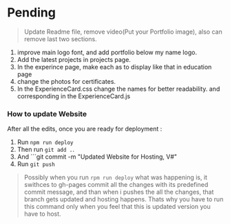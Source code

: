 # Pending

> Update Readme file, remove video(Put your Portfolio image), also can remove last two sections.

1. improve main logo font, and add portfolio below my name logo.
2. Add the latest projects in projects page.
3. In the experince page, make each as to display like that in education page
4. change the photos for certificates.
5. In the ExperienceCard.css change the names for better readability. and corresponding in the ExperienceCard.js

### How to update Website

After all the edits, once you are ready for deployment :

1. Run ```npm run deploy```
2. Then run ```git add .```.
3. And ```git commit -m "Updated Website for Hosting, V#"
4. Run ```git push```

> Possibly when you run ```rpm run deploy``` what was happening is, it swithces to gh-pages commit all the changes with its predefined commit message, and than when i pushes the all the changes, that branch gets updated and hosting happens. Thats why you have to run this command only when you feel that this is updated version you have to host.

